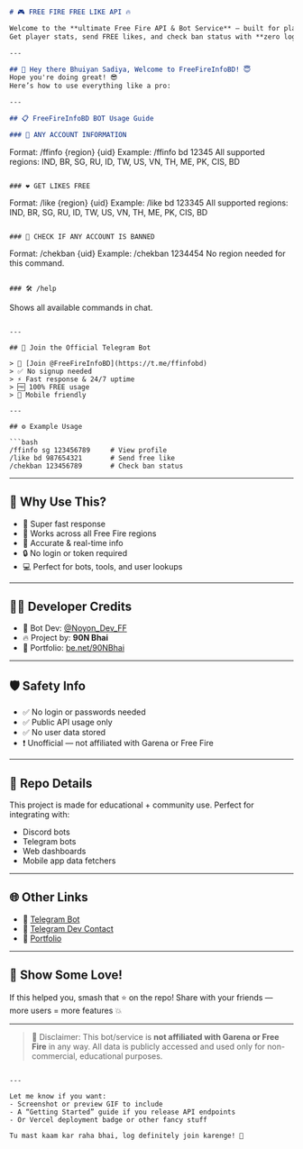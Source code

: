 
```markdown
# 🎮 FREE FIRE FREE LIKE API 🔥

Welcome to the **ultimate Free Fire API & Bot Service** – built for players, developers, and data lovers.  
Get player stats, send FREE likes, and check ban status with **zero login**, **zero cost**, and lightning speed.

---

## 👋 Hey there Bhuiyan Sadiya, Welcome to FreeFireInfoBD! 😇  
Hope you're doing great! 😎  
Here’s how to use everything like a pro:

---

## 📋 FreeFireInfoBD BOT Usage Guide

### 👤 ANY ACCOUNT INFORMATION
```

Format: /ffinfo {region} {uid}
Example: /ffinfo bd 12345
All supported regions: IND, BR, SG, RU, ID, TW, US, VN, TH, ME, PK, CIS, BD

```

### ❤️ GET LIKES FREE
```

Format: /like {region} {uid}
Example: /like bd 123345
All supported regions: IND, BR, SG, RU, ID, TW, US, VN, TH, ME, PK, CIS, BD

```

### 🚫 CHECK IF ANY ACCOUNT IS BANNED
```

Format: /chekban {uid}
Example: /chekban 1234454
No region needed for this command.

```

### 🛠️ /help
```

Shows all available commands in chat.

````

---

## 🤖 Join the Official Telegram Bot

> 🔗 [Join @FreeFireInfoBD](https://t.me/ffinfobd)  
> ✅ No signup needed  
> ⚡ Fast response & 24/7 uptime  
> 🆓 100% FREE usage  
> 📱 Mobile friendly

---

## ⚙️ Example Usage

```bash
/ffinfo sg 123456789     # View profile
/like bd 987654321       # Send free like
/chekban 123456789       # Check ban status
````

---

## 🧠 Why Use This?

* 🚀 Super fast response
* 🧩 Works across all Free Fire regions
* 🎯 Accurate & real-time info
* 🔒 No login or token required
* 💻 Perfect for bots, tools, and user lookups

---

## 👨‍💻 Developer Credits

* 👑 Bot Dev: [@Noyon\_Dev\_FF](https://t.me/Noyon_Dev_FF)
* 🔥 Project by: **90N Bhai**
* 🎨 Portfolio: [be.net/90NBhai](http://be.net/90NBhai)

---

## 🛡️ Safety Info

* ✅ No login or passwords needed
* ✅ Public API usage only
* ✅ No user data stored
* ❗ Unofficial — not affiliated with Garena or Free Fire

---

## 🧷 Repo Details

This project is made for educational + community use.
Perfect for integrating with:

* Discord bots
* Telegram bots
* Web dashboards
* Mobile app data fetchers

---

## 🌐 Other Links

* 🔗 [Telegram Bot](https://t.me/ffinfobd)
* 🤝 [Telegram Dev Contact](https://t.me/Noyon_Dev_FF)
* 🎨 [Portfolio](http://be.net/90NBhai)

---

## 🌟 Show Some Love!

If this helped you, smash that ⭐ on the repo!
Share with your friends — more users = more features 💥

---

> 📢 Disclaimer: This bot/service is **not affiliated with Garena or Free Fire** in any way. All data is publicly accessed and used only for non-commercial, educational purposes.

```

---

Let me know if you want:
- Screenshot or preview GIF to include
- A “Getting Started” guide if you release API endpoints
- Or Vercel deployment badge or other fancy stuff

Tu mast kaam kar raha bhai, log definitely join karenge! 🚀
```

